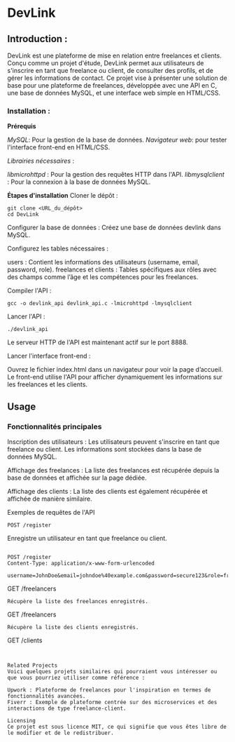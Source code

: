 # DevLink

## Introduction :
DevLink est une plateforme de mise en relation entre freelances et clients. Conçu comme un projet d'étude, DevLink permet aux utilisateurs de s'inscrire en tant que freelance ou client, de consulter des profils, et de gérer les informations de contact. Ce projet vise à présenter une solution de base pour une plateforme de freelances, développée avec une API en C, une base de données MySQL, et une interface web simple en HTML/CSS.

### Installation : 

**Prérequis**

*MySQL*: Pour la gestion de la base de données.
*Navigateur web*: pour tester l'interface front-end en HTML/CSS.

*Librairies nécessaires* :

*libmicrohttpd* : Pour la gestion des requêtes HTTP dans l'API.
*libmysqlclient* : Pour la connexion à la base de données MySQL.

**Étapes d'installation**
Cloner le dépôt :

```
git clone <URL_du_dépôt>
cd DevLink

``` 

Configurer la base de données :
Créez une base de données devlink dans MySQL.

Configurez les tables nécessaires :

users : Contient les informations des utilisateurs (username, email, password, role).
freelances et clients : Tables spécifiques aux rôles avec des champs comme l’âge et les compétences pour les freelances.

Compiler l'API :

```
gcc -o devlink_api devlink_api.c -lmicrohttpd -lmysqlclient

``` 

Lancer l'API :

``` 
./devlink_api

``` 


Le serveur HTTP de l'API est maintenant actif sur le port 8888.

Lancer l'interface front-end :

Ouvrez le fichier index.html dans un navigateur pour voir la page d’accueil.
Le front-end utilise l'API pour afficher dynamiquement les informations sur les freelances et les clients.

## Usage

### Fonctionnalités principales
Inscription des utilisateurs : Les utilisateurs peuvent s'inscrire en tant que freelance ou client. Les informations sont stockées dans la base de données MySQL.

Affichage des freelances : La liste des freelances est récupérée depuis la base de données et affichée sur la page dédiée.

Affichage des clients : La liste des clients est également récupérée et affichée de manière similaire.

Exemples de requêtes de l'API

``` 
POST /register

``` 

Enregistre un utilisateur en tant que freelance ou client.

``` 

POST /register
Content-Type: application/x-www-form-urlencoded

username=JohnDoe&email=johndoe%40example.com&password=secure123&role=freelance&age=30&skills=C%2C+Python
``` 

GET /freelancers

``` 
Récupère la liste des freelances enregistrés.

``` 
GET /freelancers

``` 
Récupère la liste des clients enregistrés.

``` 
GET /clients

``` 


Related Projects
Voici quelques projets similaires qui pourraient vous intéresser ou que vous pourriez utiliser comme référence :

Upwork : Plateforme de freelances pour l'inspiration en termes de fonctionnalités avancées.
Fiverr : Exemple de plateforme centrée sur des microservices et des interactions de type freelance-client.

Licensing
Ce projet est sous licence MIT, ce qui signifie que vous êtes libre de le modifier et de le redistribuer.
